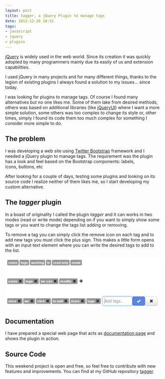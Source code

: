 ```yaml
---
layout: post
title: tagger, a jQuery Plugin to manage tags
date: 2012-12-26 18:51
tags:
- javascript
- jquery
- plugins
---
```

<a href="http://jquery.com/">jQuery</a> is widely used in the web world. Since its creation it was quickly adopted by many programmers mainly due its easily of us and extension capabilities.

<p>I used jQuery in many projects and for many different things, thanks to the legion of existing plugins I always found a solution to my issues... since today.</p>

<p>I was looking for plugins to manage tags. Of course I found many alternatives but no one likes me. Some of them lake from desired methods, others was based on additional libraries (like <a href="http://jqueryui.com/">jQueryUI</a>) where I want a more simple solution, some others was too complex to change its style or, other times, simply I found its code them too much complex for something I consider more simple to do.</p>
<h2>The problem</h2>
<p>I was developing a web site using <a href="http://twitter.github.com/bootstrap">Twitter Bootstrap</a> framework and I needed a jQuery plugin to manage tags. The requirement was the plugin has a look and feel based on the Bootstrap components: labels, icons, buttons, etc</p>
<p>After looking for a couple of days, testing some plugins and looking on its source code I realize neither of them likes me, so I start developing my custom alternative.</p>
<h2>The <em>tagger</em> plugin</h2>
<p>In a boast of originality I called the plugin <em>tagger</em> and it can works in two modes (read or write mode) depending on if you want to simply show some tags or you want to change the tags list adding or removing.</p>
<p>To remove a tag you can simply click the remove icon on each tag and to add new tags you must click the plus sign. This makes a little form opens with an input text element where you can write the desired tags to add to the list.</p>
<p style="text-align: center;"><img class="size-full wp-image-1131  aligncenter" alt="tagger" src="./images/tagger.png" width="542" height="162" /></p>
<h2>Documentation</h2>
<p>I have prepared a special web page that acts as <a href="http://www.acuriousanimal.com/tagger.js/">documentation page</a> and shows the plugin in action.</p>
<h2>Source Code</h2>
<p>This weekend project is open and free, so feel free to contribute with new features and improvements. You can find at my GitHub repository <a href="https://github.com/acanimal/tagger.js">tagger</a>.</p>
